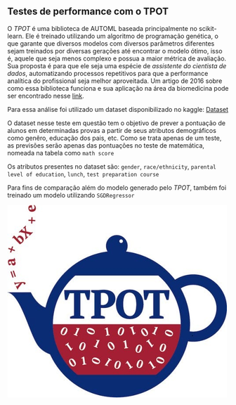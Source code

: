 ## Testes de performance com o TPOT


O *TPOT* é uma biblioteca de AUTOML baseada principalmente no scikit-learn. Ele é treinado utilizando um algoritmo de programação genética, o que garante que diversos modelos com diversos parâmetros diferentes sejam treinados por diversas gerações até encontrar o modelo ótimo, isso é, aquele que seja menos complexo e possua a maior métrica de avaliação. Sua proposta é para que ele seja uma espécie de *assistente do cientista de dados*, automatizando processos repetitivos para que a performance analítica do profissional seja melhor aproveitada.
Um artigo de 2016 sobre como essa biblioteca funciona e sua aplicação na área da biomedicina pode ser encontrado nesse [link](https://link.springer.com/chapter/10.1007/978-3-319-31204-0_9).

Para essa análise foi utilizado um dataset disponibilizado no kaggle: [Dataset](https://www.kaggle.com/datasets/rkiattisak/student-performance-in-mathematics?resource=download)

O dataset nesse teste em questão tem o objetivo de prever a pontuação de alunos em determinadas provas a partir de seus atributos demográficos como genêro, educação dos pais, etc.
Como se trata apenas de um teste, as previsões serão apenas das pontuações no teste de matemática, nomeada na tabela como `math score`

Os atributos presentes no dataset são:
`gender`, `race/ethnicity`, `parental level of education`, `lunch`, `test preparation course`

Para fins de comparação além do modelo generado pelo *TPOT*, 
também foi treinado um modelo utilizando `SGDRegressor`

![tpot logo](/tpot_logo.jpg)